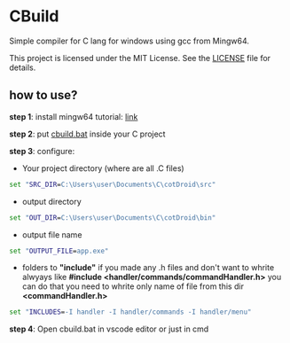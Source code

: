 # CBuild
Simple compiler for C lang for windows using gcc from Mingw64.

This project is licensed under the MIT License. See the [LICENSE](https://github.com/piotrkociakx/cbuild/blob/cf5e88dd072205be9a68f296a6756938348e5b64/LICENSE) file for details.

## how to use?

**step 1**: install mingw64 tutorial: [link](https://www.freecodecamp.org/news/how-to-install-c-and-cpp-compiler-on-windows/)

**step 2**: put [cbuild.bat](https://github.com/piotrkociakx/cbuild/blob/cf5e88dd072205be9a68f296a6756938348e5b64/cbuild.bat) inside your C project

**step 3**: configure:

- Your project directory (where are all .C files)
```bat
set "SRC_DIR=C:\Users\user\Documents\C\cotDroid\src"
```

- output directory
```bat
set "OUT_DIR=C:\Users\user\Documents\C\cotDroid\bin"
```

- output file name
```bat
set "OUTPUT_FILE=app.exe"
```

- folders to **"include"** if you made any .h files and don't want to whrite alwyays like **#include <handler/commands/commandHandler.h>** you can do that you need to whrite only name of file from this dir **<commandHandler.h>**
```bat
set "INCLUDES=-I handler -I handler/commands -I handler/menu"
```

**step 4**: Open cbuild.bat in vscode editor or just in cmd

